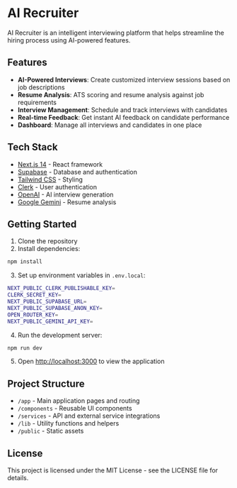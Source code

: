 # AI Recruiter

AI Recruiter is an intelligent interviewing platform that helps streamline the hiring process using AI-powered features.

## Features

- **AI-Powered Interviews**: Create customized interview sessions based on job descriptions
- **Resume Analysis**: ATS scoring and resume analysis against job requirements
- **Interview Management**: Schedule and track interviews with candidates 
- **Real-time Feedback**: Get instant AI feedback on candidate performance
- **Dashboard**: Manage all interviews and candidates in one place

## Tech Stack

- [Next.js 14](https://nextjs.org/) - React framework
- [Supabase](https://supabase.com/) - Database and authentication
- [Tailwind CSS](https://tailwindcss.com/) - Styling
- [Clerk](https://clerk.com/) - User authentication
- [OpenAI](https://openai.com/) - AI interview generation
- [Google Gemini](https://cloud.google.com/gemini) - Resume analysis

## Getting Started

1. Clone the repository
2. Install dependencies:
```bash
npm install
```

3. Set up environment variables in `.env.local`:
```bash
NEXT_PUBLIC_CLERK_PUBLISHABLE_KEY=
CLERK_SECRET_KEY=
NEXT_PUBLIC_SUPABASE_URL=
NEXT_PUBLIC_SUPABASE_ANON_KEY=
OPEN_ROUTER_KEY=
NEXT_PUBLIC_GEMINI_API_KEY=
```

4. Run the development server:
```bash
npm run dev
```

5. Open [http://localhost:3000](http://localhost:3000) to view the application

## Project Structure

- `/app` - Main application pages and routing
- `/components` - Reusable UI components
- `/services` - API and external service integrations
- `/lib` - Utility functions and helpers
- `/public` - Static assets

## License

This project is licensed under the MIT License - see the LICENSE file for details.